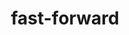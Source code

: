 ---
title: fast-forward
unicode_regular: \eb35
unicode_bold: \eb34
unicode_solid: \eb36
unicode_brand: 
---